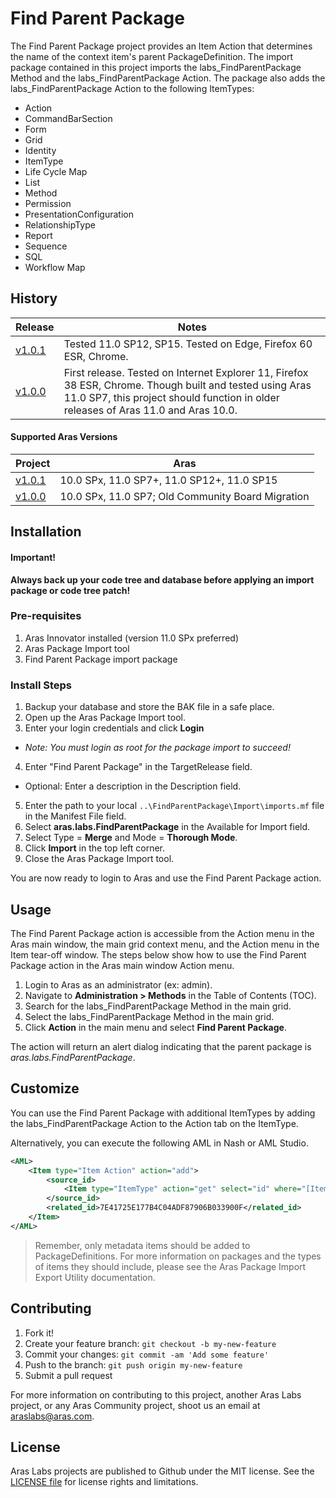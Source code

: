 # Find Parent Package

The Find Parent Package project provides an Item Action that determines the name of the context item's parent PackageDefinition. The import package contained in this project imports the labs_FindParentPackage Method and the labs_FindParentPackage Action. The package also adds the labs_FindParentPackage Action to the following ItemTypes:

* Action
* CommandBarSection
* Form
* Grid
* Identity
* ItemType
* Life Cycle Map
* List
* Method
* Permission
* PresentationConfiguration
* RelationshipType
* Report
* Sequence
* SQL
* Workflow Map

## History

Release | Notes
--------|--------
[v1.0.1](https://github.com/ArasLabs/find-parent-package/releases/tag/v1.0.1) | Tested 11.0 SP12, SP15. Tested on Edge, Firefox 60 ESR, Chrome.
[v1.0.0](https://github.com/ArasLabs/find-parent-package/releases/tag/v1.0.0) | First release. Tested on Internet Explorer 11, Firefox 38 ESR, Chrome. Though built and tested using Aras 11.0 SP7, this project should function in older releases of Aras 11.0 and Aras 10.0.

#### Supported Aras Versions

Project | Aras
--------|------
[v1.0.1](https://github.com/ArasLabs/find-parent-package/releases/tag/v1.0.1) | 10.0 SPx, 11.0 SP7+, 11.0 SP12+, 11.0 SP15
[v1.0.0](https://github.com/ArasLabs/find-parent-package/releases/tag/v1.0.0) | 10.0 SPx, 11.0 SP7; Old Community Board Migration

## Installation

#### Important!
**Always back up your code tree and database before applying an import package or code tree patch!**

### Pre-requisites

1. Aras Innovator installed (version 11.0 SPx preferred)
2. Aras Package Import tool
3. Find Parent Package import package

### Install Steps

1. Backup your database and store the BAK file in a safe place.
2. Open up the Aras Package Import tool.
3. Enter your login credentials and click **Login**
  * _Note: You must login as root for the package import to succeed!_
4. Enter "Find Parent Package" in the TargetRelease field.
  * Optional: Enter a description in the Description field.
5. Enter the path to your local `..\FindParentPackage\Import\imports.mf` file in the Manifest File field.
6. Select **aras.labs.FindParentPackage** in the Available for Import field.
7. Select Type = **Merge** and Mode = **Thorough Mode**.
8. Click **Import** in the top left corner.
9. Close the Aras Package Import tool.

You are now ready to login to Aras and use the Find Parent Package action.

## Usage

The Find Parent Package action is accessible from the Action menu in the Aras main window, the main grid context menu, and the Action menu in the Item tear-off window. The steps below show how to use the Find Parent Package action in the Aras main window Action menu.

1. Login to Aras as an administrator (ex: admin).
2. Navigate to **Administration > Methods** in the Table of Contents (TOC).
3. Search for the labs_FindParentPackage Method in the main grid.
4. Select the labs_FindParentPackage Method in the main grid.
5. Click **Action** in the main menu and select **Find Parent Package**.

The action will return an alert dialog indicating that the parent package is *aras.labs.FindParentPackage*.

## Customize

You can use the Find Parent Package with additional ItemTypes by adding the labs_FindParentPackage Action to the Action tab on the ItemType.

Alternatively, you can execute the following AML in Nash or AML Studio.

```xml
<AML>
	<Item type="Item Action" action="add">
		<source_id>
			<Item type="ItemType" action="get" select="id" where="[ItemType].name='YourItemTypeHere'" />
		</source_id>
		<related_id>7E41725E177B4C04ADF87906B033900F</related_id>
	</Item>
</AML>
```
> Remember, only metadata items should be added to PackageDefinitions.
>For more information on packages and the types of items they should include, please see the Aras Package Import Export Utility documentation.

## Contributing

1. Fork it!
2. Create your feature branch: `git checkout -b my-new-feature`
3. Commit your changes: `git commit -am 'Add some feature'`
4. Push to the branch: `git push origin my-new-feature`
5. Submit a pull request

For more information on contributing to this project, another Aras Labs project, or any Aras Community project, shoot us an email at araslabs@aras.com.

## License

Aras Labs projects are published to Github under the MIT license. See the [LICENSE file](./LICENSE.md) for license rights and limitations.
